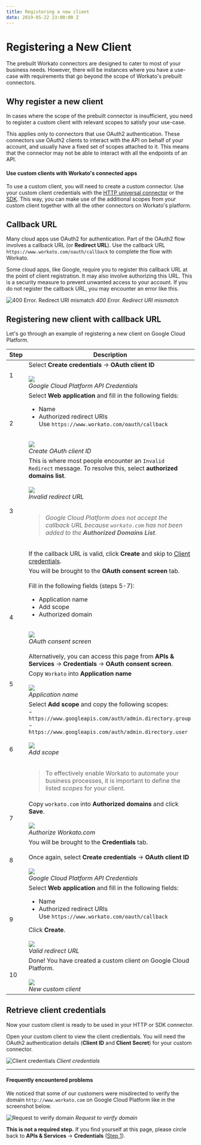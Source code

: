 ```yaml
---
title: Registering a new client
date: 2019-05-22 23:00:00 Z
---
```

# Registering a New Client

The prebuilt Workato connectors are designed to cater to most of your business needs. However, there will be instances where you have a use-case with requirements that go beyond the scope of Workato's prebuilt connectors.

## Why register a new client

In cases where the scope of the prebuilt connector is insufficient, you need to register a custom client with relevant scopes to satisfy your use-case.

This applies only to connectors that use OAuth2 authentication. These connectors use OAuth2 clients to interact with the API on behalf of your account, and usually have a fixed set of scopes attached to it. This means that the connector may not be able to interact with all the endpoints of an API.

#### Use custom clients with Workato's connected apps

To use a custom client, you will need to create a custom connector. Use your custom client credentials with the [HTTP universal connector](/developing-connectors/http.md) or the [SDK](/developing-connectors/sdk.md). This way, you can make use of the additional scopes from your custom client together with all the other connectors on Workato's platform.

## Callback URL

Many cloud apps use OAuth2 for authentication. Part of the OAuth2 flow involves a callback URL (or **Redirect URL**). Use the callback URL `https://www.workato.com/oauth/callback` to complete the flow with Workato.

Some cloud apps, like Google, require you to register this callback URL at the point of client registration. It may also involve authorizing this URL. This is a security measure to prevent unwanted access to your account. If you do not register the callback URL, you may encounter an error like this.

![400 Error. Redirect URI mismatch](/assets/images/developing-connectors/registering-new-clients/error-redirect-url-mismatch.png)
*400 Error. Redirect URI mismatch*

## Registering new client with callback URL

Let's go through an example of registering a new client on Google Cloud Platform.

<table class="unchanged rich-diff-level-one">
  <thead>
    <tr>
        <th width='10%'>Step</th>
        <th>Description</th>
    </tr>
  </thead>
  <tbody>
    <tr>
      <td>1</td>
      <td>
        Select <b>Create credentials</b> -> <b>OAuth client ID</b><br>
        <br>
        <img src="/assets/images/developing-connectors/registering-new-clients/gcp-api-credentials.png"></img><br>
        <i>Google Cloud Platform API Credentials</i><br>
        </td>
    </tr>
    <tr>
      <td>2</td>
      <td>
        Select <b>Web application</b> and fill in the following fields:
        <ul>
          <li>Name</li>
          <li>Authorized redirect URIs</li>
          Use <code>https://www.workato.com/oauth/callback</code>
        </ul>
        <br>
        <img src="/assets/images/developing-connectors/registering-new-clients/create-oauth-client-web-app.png"></img><br>
        <i>Create OAuth client ID</i><br>
        </td>
    </tr>
    <tr>
      <td>3</td>
      <td>
        This is where most people encounter an <code>Invalid Redirect</code> message. To resolve this, select <b>authorized domains list</b>.<br>
        <br>
        <img src="/assets/images/developing-connectors/registering-new-clients/create-oauth-client-id.png"></img><br>
        <i>Invalid redirect URL</i><br>
        <br>
        <blockquote><i>Google Cloud Platform does not accept the callback URL because <code>workato.com</code> has not been added to the <b>Authorized Domains List</b></i>.</blockquote>
        <br>
        If the callback URL is valid, click <b>Create</b> and
        skip to <a href="#retrieve-client-credentials">Client credentials</a>.
      </td>
    </tr>
    <tr>
      <td>4</td>
      <td>
        You will be brought to the <b>OAuth consent screen</b> tab.<br>
        <br>
        Fill in the following fields (steps 5-7):<br>
        <ul>
          <li>Application name</li>
          <li>Add scope</li>
          <li>Authorized domain</li><br>
        </ul>
        <img src="/assets/images/developing-connectors/registering-new-clients/oauth-credentials-form.png"> </img><br>
        <i>OAuth consent screen</i><br>
        <br>
        Alternatively, you can access this page from  <b>APIs & Services</b> -> <b>Credentials</b> -> <b>OAuth consent screen</b>.<br>
      </td>
    </tr><tr>
      <td>5</td>
      <td>
        Copy <code>Workato</code> into <b>Application name</b><br>
        <br>
        <img src="/assets/images/developing-connectors/registering-new-clients/oauth-credentials.png"> </img><br>
        <i>Application name</i><br>
        </td>
    </tr>
    <tr>
      <td>6</td>
      <td>
        Select <b>Add scope</b> and copy the following scopes:<br>
        - <code>https://www.googleapis.com/auth/admin.directory.group</code><br>
        - <code>https://www.googleapis.com/auth/admin.directory.user</code><br>
        <br>
        <img src="/assets/images/developing-connectors/registering-new-clients/add-scope.png"></img><br>
        <i>Add scope</i><br>
        <br>
        <blockquote>To effectively enable Workato to automate your business processes, it is important to define the listed <i>scopes</i> for your client.</blockquote>
      </td>
    </tr>
    <tr>
      <td>7</td>
      <td>
        Copy <code>workato.com</code> into <b>Authorized domains</b> and click <b>Save</b>.<br>
        <br>
        <img src="/assets/images/developing-connectors/registering-new-clients/authorize-workato.png"></img><br>
        <i>Authorize Workato.com</i><br>
      </td>
    </tr>
    <tr>
      <td>8</td>
      <td>
        You will be brought to the <b>Credentials</b> tab.<br>
        <br>
        Once again, select <b>Create credentials</b> -> <b>OAuth client ID</b><br>
        <br>
        <img src="/assets/images/developing-connectors/registering-new-clients/gcp-api-credentials.png"></img><br>
        <i>Google Cloud Platform API Credentials</i><br>
        </td>
    </tr>
    <tr>
      <td>9</td>
      <td>
        Select <b>Web application</b> and fill in the following fields:
        <ul>
          <li>Name</li>
          <li>Authorized redirect URIs</li>
          Use <code>https://www.workato.com/oauth/callback</code>
        </ul>
        Click <b>Create</b>.<br>
        <br>
        <img src="/assets/images/developing-connectors/registering-new-clients/valid-authoized-redirect-uri.png"></img><br>
        <i>Valid redirect URL</i><br>
      </td>
    </tr>
    <tr>
      <td>10</td>
      <td>
        Done! You have created a custom client on Google Cloud Platform.<br>
        <br>
        <img src="/assets/images/developing-connectors/registering-new-clients/new-workato-client.png"></img><br>
        <i>New custom client</i><br>
      </td>
    </tr>
  </tbody>
</table>

## Retrieve client credentials

Now your custom client is ready to be used in your HTTP or SDK connector.

Open your custom client to view the client credientials. You will need the OAuth2 authentication details  (**Client ID** and **Client Secret**) for your custom connector.

![Client credentials](/assets/images/developing-connectors/registering-new-clients/completed-client-credential.png)
*Client credentials*

___

#### Frequently encountered problems
We noticed that some of our customers were misdirected to verify the domain `http://www.workato.com` on Google Cloud Platform like in the screenshot below.

![Request to verify domain](/assets/images/developing-connectors/registering-new-clients/webmaster-central-recommended.png)
*Request to verify domain*

**This is not a required step.** If you find yourself at this page, please circle back to <b>APIs & Services</b> -> <b>Credentials</b> ([Step 1](#registering-new-client-with-callback-url)).
